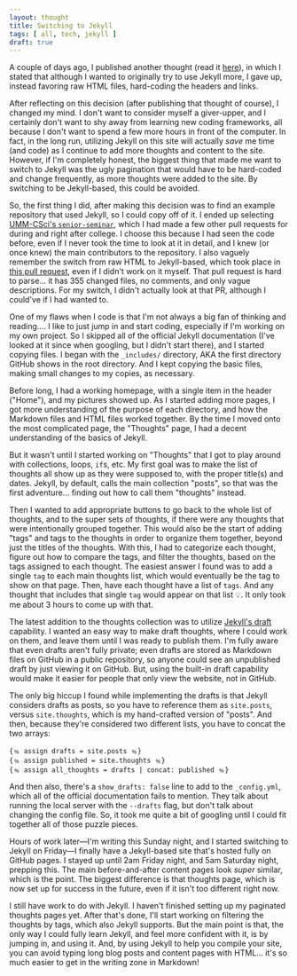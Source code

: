 ```yaml
---
layout: thought
title: Switching to Jekyll
tags: [ all, tech, jekyll ]
draft: true
---
```


A couple of days ago, I published another thought (read it [here](/thought/my-first-thought)), in which I stated that although I wanted to originally try to use Jekyll more, I gave up, instead favoring raw HTML files, hard-coding the headers and links.

After reflecting on this decision (after publishing that thought of course), I changed my mind. I don't want to consider myself a giver-upper, and I certainly don't want to shy away from learning new coding frameworks, all because I don't want to spend a few more hours in front of the computer. In fact, in the long run, utilizing Jekyll on this site will actually _save_ me time (and code) as I continue to add more thoughts and content to the site. However, if I'm completely honest, the biggest thing that made me want to switch to Jekyll was the ugly pagination that would have to be hard-coded and change frequently, as more thoughts were added to the site. By switching to be Jekyll-based, this could be avoided.

So, the first thing I did, after making this decision was to find an example repository that used Jekyll, so I could copy off of it. I ended up selecting [UMM-CSci's `senior-seminar`](https://github.com/UMM-CSci/senior-seminar), which I had made a few other pull requests for during and right after college. I choose this because I had seen the code before, even if I never took the time to look at it in detail, and I knew (or once knew) the main contributors to the repository. I also vaguely remember the switch from raw HTML to Jekyll-based, which took place in [this pull request](https://github.com/UMM-CSci/senior-seminar/pull/9), even if I didn't work on it myself. That pull request is hard to parse... it has 355 changed files, no comments, and only vague descriptions. For my switch, I didn't actually look at that PR, although I could've if I had wanted to.

One of my flaws when I code is that I'm not always a big fan of thinking and reading.... I like to just jump in and start coding, especially if I'm working on my own project. So I skipped all of the official Jekyll documentation (I've looked at it since when googling, but I didn't start there), and I started copying files. I began with the `_includes/` directory, AKA the first directory GitHub shows in the root directory. And I kept copying the basic files, making small changes to my copies, as necessary.

Before long, I had a working homepage, with a single item in the header ("Home"), and my pictures showed up. As I started adding more pages, I got more understanding of the purpose of each directory, and how the Markdown files and HTML files worked together. By the time I moved onto the most complicated page, the "Thoughts" page, I had a decent understanding of the basics of Jekyll.

But it wasn't until I started working on "Thoughts" that I got to play around with collections, loops, `if`s, etc. My first goal was to make the list of thoughts all show up as they were supposed to, with the proper title(s) and dates. Jekyll, by default, calls the main collection "posts", so that was the first adventure... finding out how to call them "thoughts" instead.

Then I wanted to add appropriate buttons to go back to the whole list of thoughts, and to the super sets of thoughts, if there were any thoughts that were intentionally grouped together. This would also be the start of adding "tags" and tags to the thoughts in order to organize them together, beyond just the titles of the thoughts. With this, I had to categorize each thought, figure out how to compare the tags, and filter the thoughts, based on the tags assigned to each thought. The easiest answer I found was to add a single `tag` to each main thoughts list, which would eventually be the tag to show on that page. Then, have each thought have a list of `tags`. And any thought that includes that single `tag` would appear on that list 💡. It only took me about 3 hours to come up with that.

The latest addition to the thoughts collection was to utilize [Jekyll's draft](https://jekyllrb.com/docs/posts/#drafts) capability. I wanted an easy way to make draft thoughts, where I could work on them, and leave them until I was ready to publish them. I'm fully aware that even drafts aren't fully private; even drafts are stored as Markdown files on GitHub in a public repository, so anyone could see an unpublished draft by just viewing it on GitHub. But, using the built-in draft capability would make it easier for people that only view the website, not in GitHub.

The only big hiccup I found while implementing the drafts is that Jekyll considers drafts as posts, so you have to reference them as `site.posts`, versus `site.thoughts`, which is my hand-crafted version of "posts". And then, because they're considered two different lists, you have to concat the two arrays:
```
{﹪ assign drafts = site.posts ﹪}
{﹪ assign published = site.thoughts ﹪}
{﹪ assign all_thoughts = drafts | concat: published ﹪}
```

And then also, there's a `show_drafts: false` line to add to the `_config.yml`, which all of the official documentation fails to mention. They talk about running the local server with the `--drafts` flag, but don't talk about changing the config file. So, it took me quite a bit of googling until I could fit together all of those puzzle pieces.

Hours of work later—I'm writing this Sunday night, and I started switching to Jekyll on Friday—I finally have a Jekyll-based site that's hosted fully on GitHub pages. I stayed up until 2am Friday night, and 5am Saturday night, prepping this. The main before-and-after content pages look _super_ similar, which is the point. The biggest difference is that thoughts page, which is now set up for success in the future, even if it isn't too different right now.

I still have work to do with Jekyll. I haven't finished setting up my paginated thoughts pages yet. After that's done, I'll start working on filtering the thoughts by tags, which also Jekyll supports. But the main point is that, the only way I could fully learn Jekyll, and feel more confident with it, is by jumping in, and using it. And, by using Jekyll to help you compile your site, you can avoid typing long blog posts and content pages with HTML... it's so much easier to get in the writing zone in Markdown!
